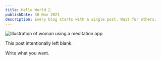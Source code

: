 ```yaml
---
title: Hello World 👋
publishDate: 30 Nov 2021
description: Every blog starts with a single post. Wait for others.
---
```


![Illustration of woman using a meditation app](/assets/blog/casual-life-3d-meditation-crystal.webp)

This post intentionally left blank.

Write what you want.

